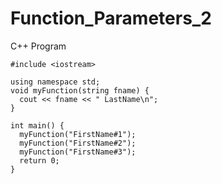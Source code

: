 # Function_Parameters_2
C++ Program

    #include <iostream>

    using namespace std;
    void myFunction(string fname) {
      cout << fname << " LastName\n";
    }

    int main() {
      myFunction("FirstName#1");
      myFunction("FirstName#2");
      myFunction("FirstName#3");
      return 0;
    }
